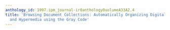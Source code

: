 ```yaml
---
anthology_id: 1997.ipm_journal-ir0anthology0volumeA33A2.4
title: 'Browsing Document Collections: Automatically Organizing Digital Libraries
  and Hypermedia using the Gray Code'
---
```

